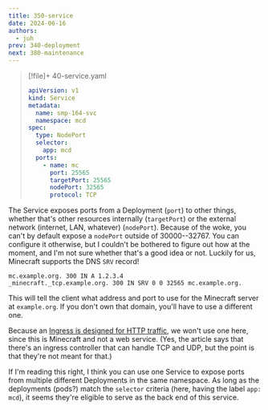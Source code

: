 ```yaml
---
title: 350-service
date: 2024-06-16
authors:
  - juh
prev: 340-deployment
next: 380-maintenance
---
```

> [!file]+ 40-service.yaml
> ```yaml
> apiVersion: v1
> kind: Service
> metadata:
>   name: smp-164-svc
>   namespace: mcd
> spec:
>   type: NodePort
>   selector:
>     app: mcd
>   ports:
>     - name: mc
>       port: 25565
>       targetPort: 25565
>       nodePort: 32565
>       protocol: TCP
> ```

The Service exposes ports from a Deployment (`port`) to other things, whether that's other resources internally (`targetPort`) or the external network (internet, LAN, whatever) (`nodePort`). Because of the woke, you can't by default expose a `nodePort` outside of 30000--32767. You can configure it otherwise, but I couldn't be bothered to figure out how at the moment, and I'm not sure whether that's a good idea or not. Luckily for us, Minecraft supports the DNS `SRV` record!

```
mc.example.org. 300 IN A 1.2.3.4
_minecraft._tcp.example.org. 300 IN SRV 0 0 32565 mc.example.org.
```

This will tell the client what address and port to use for the Minecraft server at `example.org`. If you don't own that domain, you'll have to use a different one.

Because an [Ingress is designed for HTTP traffic](https://kubernetes.github.io/ingress-nginx/user-guide/exposing-tcp-udp-services/), we won't use one here, since this is Minecraft and not a web service. (Yes, the article says that there's an ingress controller that can handle TCP and UDP, but the point is that they're not meant for that.)

If I'm reading this right, I think you can use one Service to expose ports from multiple different Deployments in the same namespace. As long as the deployments (pods?) match the `selector` criteria (here, having the label `app: mcd`), it seems they're eligible to serve as the back end of this service.